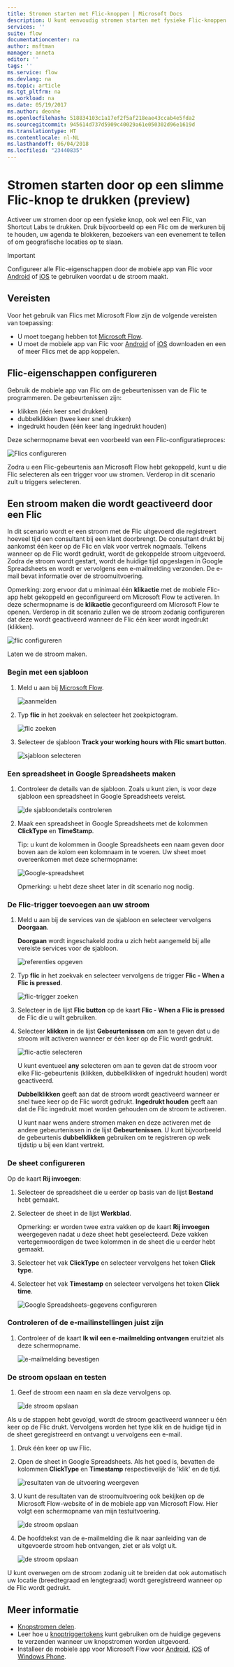 ```yaml
---
title: Stromen starten met Flic-knoppen | Microsoft Docs
description: U kunt eenvoudig stromen starten met fysieke Flic-knoppen van Shortcut Labs.
services: ''
suite: flow
documentationcenter: na
author: msftman
manager: anneta
editor: ''
tags: ''
ms.service: flow
ms.devlang: na
ms.topic: article
ms.tgt_pltfrm: na
ms.workload: na
ms.date: 05/19/2017
ms.author: deonhe
ms.openlocfilehash: 518834103c1a17ef2f5af218eae43ccab4e5fda2
ms.sourcegitcommit: 945614d737d5909c40029a61e050302d96e1619d
ms.translationtype: HT
ms.contentlocale: nl-NL
ms.lasthandoff: 06/04/2018
ms.locfileid: "23440835"
---
```

# <a name="run-your-flows-by-pressing-a-flic-smart-button-preview"></a>Stromen starten door op een slimme Flic-knop te drukken (preview)
Activeer uw stromen door op een fysieke knop, ook wel een Flic, van Shortcut Labs te drukken. Druk bijvoorbeeld op een Flic om de werkuren bij te houden, uw agenda te blokkeren, bezoekers van een evenement te tellen of om geografische locaties op te slaan.

> [!IMPORTANT]
> Configureer alle Flic-eigenschappen door de mobiele app van Flic voor [Android](https://play.google.com/store/apps/details?id=io.flic.app) of [iOS](https://itunes.apple.com/us/app/flic-app/id977593793?ls=1&mt=8) te gebruiken voordat u de stroom maakt.
> 
> 

## <a name="prerequisites"></a>Vereisten
Voor het gebruik van Flics met Microsoft Flow zijn de volgende vereisten van toepassing:

* U moet toegang hebben tot [Microsoft Flow](https://flow.microsoft.com).
* U moet de mobiele app van Flic voor [Android](https://play.google.com/store/apps/details?id=io.flic.app) of [iOS](https://itunes.apple.com/us/app/flic-app/id977593793?ls=1&mt=8) downloaden en een of meer Flics met de app koppelen.

## <a name="configure-flic-properties"></a>Flic-eigenschappen configureren
Gebruik de mobiele app van Flic om de gebeurtenissen van de Flic te programmeren. De gebeurtenissen zijn:

* klikken (één keer snel drukken)
* dubbelklikken (twee keer snel drukken)
* ingedrukt houden (één keer lang ingedrukt houden)

Deze schermopname bevat een voorbeeld van een Flic-configuratieproces:

![Flics configureren](./media/flic-button-flows/configure-flic-actions.png)

Zodra u een Flic-gebeurtenis aan Microsoft Flow hebt gekoppeld, kunt u die Flic selecteren als een trigger voor uw stromen. Verderop in dit scenario zult u triggers selecteren.

## <a name="create-a-flow-thats-triggered-by-a-flic"></a>Een stroom maken die wordt geactiveerd door een Flic
In dit scenario wordt er een stroom met de Flic uitgevoerd die registreert hoeveel tijd een consultant bij een klant doorbrengt. De consultant drukt bij aankomst één keer op de Flic en vlak voor vertrek nogmaals. Telkens wanneer op de Flic wordt gedrukt, wordt de gekoppelde stroom uitgevoerd. Zodra de stroom wordt gestart, wordt de huidige tijd opgeslagen in Google Spreadsheets en wordt er vervolgens een e-mailmelding verzonden. De e-mail bevat informatie over de stroomuitvoering.

Opmerking: zorg ervoor dat u minimaal één **klikactie** met de mobiele Flic-app hebt gekoppeld en geconfigureerd om Microsoft Flow te activeren. In deze schermopname is de **klikactie** geconfigureerd om Microsoft Flow te openen. Verderop in dit scenario zullen we de stroom zodanig configureren dat deze wordt geactiveerd wanneer de Flic één keer wordt ingedrukt (klikken).

   ![flic configureren](./media/flic-button-flows/flic-configured-for-flow.png)

Laten we de stroom maken.

### <a name="start-with-a-template"></a>Begin met een sjabloon
1. Meld u aan bij [Microsoft Flow](https://flow.microsoft.com).
   
    ![aanmelden](./media/flic-button-flows/sign-into-flow.png)
2. Typ **flic** in het zoekvak en selecteer het zoekpictogram.
   
    ![flic zoeken](./media/flic-button-flows/search-flic.png)
3. Selecteer de sjabloon **Track your working hours with Flic smart button**.
   
    ![sjabloon selecteren](./media/flic-button-flows/flic-templates.png)

### <a name="create-a-spreadsheet-in-google-sheets"></a>Een spreadsheet in Google Spreadsheets maken
1. Controleer de details van de sjabloon. Zoals u kunt zien, is voor deze sjabloon een spreadsheet in Google Spreadsheets vereist.
   
   ![de sjabloondetails controleren](./media/flic-button-flows/flic-template-details.png)
2. Maak een spreadsheet in Google Spreadsheets met de kolommen **ClickType** en **TimeStamp**.
   
      Tip: u kunt de kolommen in Google Spreadsheets een naam geven door boven aan de kolom een kolomnaam in te voeren. Uw sheet moet overeenkomen met deze schermopname:
   
   ![Google-spreadsheet](./media/flic-button-flows/flic-google-sheet.png)
   
   Opmerking: u hebt deze sheet later in dit scenario nog nodig.

### <a name="add-the-flic-trigger-to-your-flow"></a>De Flic-trigger toevoegen aan uw stroom
1. Meld u aan bij de services van de sjabloon en selecteer vervolgens **Doorgaan**.
   
     **Doorgaan** wordt ingeschakeld zodra u zich hebt aangemeld bij alle vereiste services voor de sjabloon.
   
    ![referenties opgeven](./media/flic-button-flows/flic-template-services-sign-in.png)
2. Typ **flic** in het zoekvak en selecteer vervolgens de trigger **Flic - When a Flic is pressed**.
   
    ![flic-trigger zoeken](./media/flic-button-flows/flic-search-trigger.png)
3. Selecteer in de lijst **Flic button** op de kaart **Flic - When a Flic is pressed** de Flic die u wilt gebruiken.
4. Selecteer **klikken** in de lijst **Gebeurtenissen** om aan te geven dat u de stroom wilt activeren wanneer er één keer op de Flic wordt gedrukt.
   
    ![flic-actie selecteren](./media/flic-button-flows/select-flic.png)
   
   U kunt eventueel **any** selecteren om aan te geven dat de stroom voor elke Flic-gebeurtenis (klikken, dubbelklikken of ingedrukt houden) wordt geactiveerd.
   
   **Dubbelklikken** geeft aan dat de stroom wordt geactiveerd wanneer er snel twee keer op de Flic wordt gedrukt. **Ingedrukt houden** geeft aan dat de Flic ingedrukt moet worden gehouden om de stroom te activeren.
   
   U kunt naar wens andere stromen maken en deze activeren met de andere gebeurtenissen in de lijst **Gebeurtenissen**. U kunt bijvoorbeeld de gebeurtenis **dubbelklikken** gebruiken om te registreren op welk tijdstip u bij een klant vertrekt.

### <a name="configure-the-sheet"></a>De sheet configureren
   Op de kaart **Rij invoegen**:

1. Selecteer de spreadsheet die u eerder op basis van de lijst **Bestand** hebt gemaakt.
2. Selecteer de sheet in de lijst **Werkblad**.
   
   Opmerking: er worden twee extra vakken op de kaart **Rij invoegen** weergegeven nadat u deze sheet hebt geselecteerd. Deze vakken vertegenwoordigen de twee kolommen in de sheet die u eerder hebt gemaakt.
3. Selecteer het vak **ClickType** en selecteer vervolgens het token **Click type**.
4. Selecteer het vak **Timestamp** en selecteer vervolgens het token **Click time**.
   
    ![Google Spreadsheets-gegevens configureren](./media/flic-button-flows/flick-insert-row-card.png)

### <a name="confirm-the-email-settings-are-correct"></a>Controleren of de e-mailinstellingen juist zijn
1. Controleer of de kaart **Ik wil een e-mailmelding ontvangen** eruitziet als deze schermopname.
   
    ![e-mailmelding bevestigen](./media/flic-button-flows/email-settings.png)

### <a name="save-your-flow-and-test-it"></a>De stroom opslaan en testen
1. Geef de stroom een naam en sla deze vervolgens op.
   
    ![de stroom opslaan](./media/flic-button-flows/save.png)

Als u de stappen hebt gevolgd, wordt de stroom geactiveerd wanneer u één keer op de Flic drukt. Vervolgens worden het type klik en de huidige tijd in de sheet geregistreerd en ontvangt u vervolgens een e-mail.

1. Druk één keer op uw Flic.
2. Open de sheet in Google Spreadsheets. Als het goed is, bevatten de kolommen **ClickType** en **Timestamp** respectievelijk de 'klik' en de tijd.
   
    ![resultaten van de uitvoering weergeven](./media/flic-button-flows/flic-google-sheet-after-run.png)
3. U kunt de resultaten van de stroomuitvoering ook bekijken op de Microsoft Flow-website of in de mobiele app van Microsoft Flow. Hier volgt een schermopname van mijn testuitvoering.
   
    ![de stroom opslaan](./media/flic-button-flows/flic-test-run-results-portal.png)
4. De hoofdtekst van de e-mailmelding die ik naar aanleiding van de uitgevoerde stroom heb ontvangen, ziet er als volgt uit.
   
    ![de stroom opslaan](./media/flic-button-flows/flic-email-body.png)

U kunt overwegen om de stroom zodanig uit te breiden dat ook automatisch uw locatie (breedtegraad en lengtegraad) wordt geregistreerd wanneer op de Flic wordt gedrukt.

## <a name="more-information"></a>Meer informatie
* [Knopstromen delen](share-buttons.md).
* Leer hoe u [knoptriggertokens](introduction-to-button-trigger-tokens.md) kunt gebruiken om de huidige gegevens te verzenden wanneer uw knopstromen worden uitgevoerd.
* Installeer de mobiele app voor Microsoft Flow voor [Android](https://aka.ms/flowmobiledocsandroid), [iOS](https://aka.ms/flowmobiledocsios) of [Windows Phone](https://aka.ms/flowmobilewindows).

